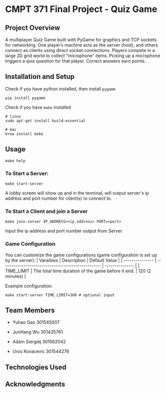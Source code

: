 # CMPT 371 Final Project - Quiz Game

## Project Overview
A multiplayer Quiz Game built with PyGame for graphics and TCP sockets for networking. One player’s machine acts as the server (host), and others connect as clients using direct socket connections. Players compete in a large 2D grid world to collect “microphone” items. Picking up a microphone triggers a quiz question for that player. Correct answers earn points.

## Installation and Setup
Check if you have python installed, then install `pygame`
```
pip install pygame
```
Check if you have `make` installed
```
# linux
sudo apt-get install build-essential

# mac
brew install make
```

## Usage
```
make help
```
### To Start a Server:
```
make start-server
```
A lobby screen will show up and in the terminal, will output server's ip address and port number for client(s) to connect to.

### To Start a Client and join a Server
```
make join-server IP_ADDRESS=<ip_address> PORT=<port>
```
Input the ip address and port number output from Server.

### Game Configuration
You can customize the game configurations (game configuration is set up by the server):
| Varaibles       | Description                                        | Default Value   |
| --------------- | :------------------------------------------------: | --------------: |
| TIME_LIMIT      | The total time duration of the game before it end. | 120 (2 minutes) |

Example configuration:
```
make start-server TIME_LIMIT=300 # optional input
```


## Team Members
- Yuhao Gao 301545007

- JunHang Wu 301435761

- Adam Siergiej 301562042

- Uros Kovacevic 301544276
## Technologies Used
## Acknowledgments
